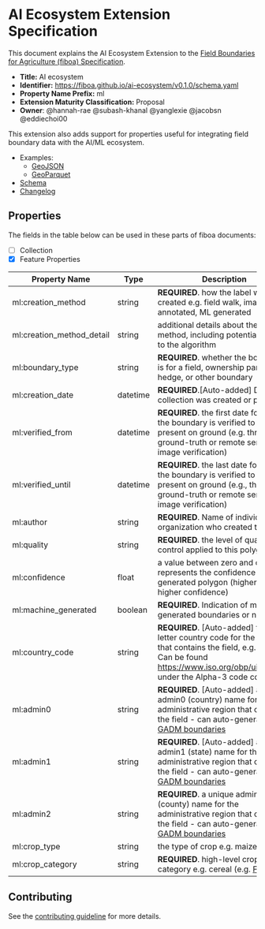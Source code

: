 # AI Ecosystem Extension Specification

This document explains the AI Ecosystem Extension to the
[Field Boundaries for Agriculture (fiboa) Specification](https://github.com/fiboa/specification).

- **Title:** AI ecosystem
- **Identifier:** <https://fiboa.github.io/ai-ecosystem/v0.1.0/schema.yaml>
- **Property Name Prefix:** ml
- **Extension Maturity Classification:** Proposal
- **Owner**: @hannah-rae @subash-khanal @yanglexie @jacobsn @eddiechoi00

This extension also adds support for properties useful for integrating field boundary data with the AI/ML ecosystem.

- Examples:
  - [GeoJSON](examples/geojson/)
  - [GeoParquet](examples/geoparquet/)
- [Schema](schema/schema.yaml)
- [Changelog](./CHANGELOG.md)

## Properties

The fields in the table below can be used in these parts of fiboa documents:

- [ ] Collection
- [x] Feature Properties

| Property Name   | Type   | Description |
| --------------- | ------ | ----------- |
| ml:creation_method | string | **REQUIRED**. how the label was created e.g. field walk, image-annotated, ML generated |
| ml:creation_method_detail | string |  additional details about the creation method, including potentially a link to the algorithm |
| ml:boundary_type | string | **REQUIRED**. whether the boundary is for a field, ownership parcel, hedge, or other boundary |
| ml:creation_date | datetime  | **REQUIRED**.[Auto-added] Date collection was created or published |
| ml:verified_from | datetime | **REQUIRED**. the first date for which the boundary is verified to be present on ground (e.g. through ground-truth or remote sensing image verification) |
| ml:verified_until | datetime | **REQUIRED**. the last date for which the boundary is verified to be present on ground (e.g., through ground-truth or remote sensing image verification) |
| ml:author | string | **REQUIRED**. Name of individual or organization who created this |
| ml:quality | string | **REQUIRED**. the level of quality control applied to this polygon |
| ml:confidence | float | a value between zero and one that represents the confidence in a generated polygon (higher value = higher confidence) |
| ml:machine_generated | boolean | **REQUIRED**. Indication of machine-generated boundaries or not |
| ml:country_code | string | **REQUIRED**. [Auto-added] three-letter country code for the country that contains the field, e.g. SDN; Can be found <https://www.iso.org/obp/ui/#search> under the Alpha-3 code column |
| ml:admin0 | string | **REQUIRED**. [Auto-added] a unique admin0 (country) name for the administrative region that contains the field - can auto-generate from [GADM boundaries](https://geodata.ucdavis.edu/gadm/) |
| ml:admin1 | string | **REQUIRED**. [Auto-added] a unique admin1 (state) name for the administrative region that contains the field - can auto-generate from [GADM boundaries](https://geodata.ucdavis.edu/gadm/) |
| ml:admin2 | string | **REQUIRED**. a unique admin2 (county) name for the administrative region that contains the field - can auto-generate from [GADM boundaries](https://geodata.ucdavis.edu/gadm/) |
| ml:crop_type | string | the type of crop e.g. maize |
| ml:crop_category | string | **REQUIRED**. high-level crop category e.g. cereal (e.g. [FAO](https://unstats.un.org/unsd/classifications/Family/Detail/1002)) |

## Contributing

See the [contributing guideline](CONTRIBUTING.md) for more details.
